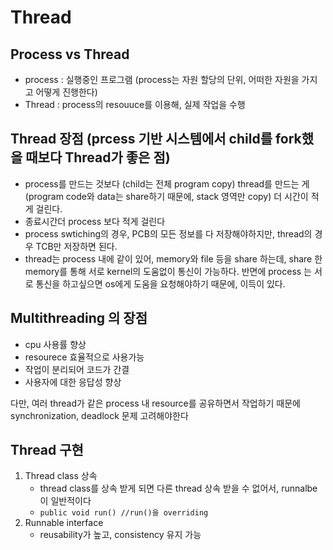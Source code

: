 # Thread
## Process vs Thread
  - process : 실행중인 프로그램 (process는 자원 할당의 단위, 어떠한 자원을 가지고 어떻게 진행한다) 
  - Thread : process의 resouuce를 이용해, 실제 작업을 수행

## Thread 장점 (prcess 기반 시스템에서 child를 fork했을 때보다 Thread가 좋은 점)
  - process를 만드는 것보다 (child는 전체 program copy) thread를 만드는 게(program code와 data는 share하기 때문에, stack 영역만 copy) 더 시간이 적게 걸린다.
  - 종료시간더 process 보다 적게 걸린다
  - process swtiching의 경우, PCB의 모든 정보를 다 저장해야하지만, thread의 경우 TCB만 저장하면 된다.
  - thread는 process 내에 같이 있어, memory와 file 등을 share 하는데, share 한 memory를 통해 서로 kernel의 도움없이 통신이 가능하다. 반면에 process 는 서로 통신을 하고싶으면 os에게 도움을 요청해야하기 때문에, 이득이 있다.
  
## Multithreading 의 장점
  - cpu 사용률 향상
  - resourece 효율적으로 사용가능
  - 작업이 분리되어 코드가 간결
  - 사용자에 대한 응답성 향상

다만, 여러 thread가 같은 process 내 resource를 공유하면서 작업하기 때문에 synchronization, deadlock 문제 고려해야한다

## Thread 구현
  1. Thread class 상속
      - thread class를 상속 받게 되면 다른 thread 상속 받을 수 없어서, runnalbe이 일반적이다
      - `public void run() //run()을 overriding `
  2. Runnable interface
      - reusability가 높고, consistency 유지 가능
